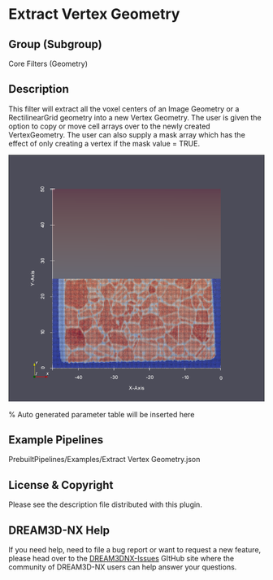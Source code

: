 # Extract Vertex Geometry

## Group (Subgroup)

Core Filters (Geometry)

## Description

This filter will extract all the voxel centers of an Image Geometry or a RectilinearGrid geometry
into a new Vertex Geometry. The user is given the option to copy or move cell arrays over to the
newly created VertexGeometry. The user can also supply a mask array which has the effect of only
creating a vertex if the mask value = TRUE.

![Example showing the use of a Mask array to only generate specific points.](Images/ExtractVertexGeometry_1.png)

% Auto generated parameter table will be inserted here

## Example Pipelines

PrebuiltPipelines/Examples/Extract Vertex Geometry.json

## License & Copyright

Please see the description file distributed with this plugin.

## DREAM3D-NX Help

If you need help, need to file a bug report or want to request a new feature, please head over to the [DREAM3DNX-Issues](https://github.com/BlueQuartzSoftware/DREAM3DNX-Issues/discussions) GItHub site where the community of DREAM3D-NX users can help answer your questions.
